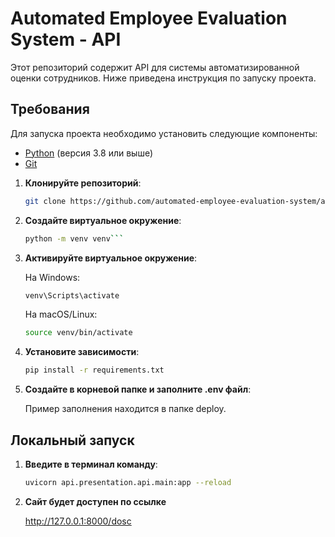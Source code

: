# Automated Employee Evaluation System - API

Этот репозиторий содержит API для системы автоматизированной оценки сотрудников. Ниже приведена инструкция по запуску проекта.

## Требования

Для запуска проекта необходимо установить следующие компоненты:

- [Python](https://www.python.org/downloads/) (версия 3.8 или выше)
- [Git](https://git-scm.com/)



1. **Клонируйте репозиторий**:
   ```bash
   git clone https://github.com/automated-employee-evaluation-system/api.git

2. **Создайте виртуальное окружение**:
    ```bash
    python -m venv venv```

3. **Активируйте виртуальное окружение**:

    На Windows:

    ```bash
    venv\Scripts\activate 
    ```
    На macOS/Linux:

    ```bash
    source venv/bin/activate
    ```

4. **Установите зависимости**:

    ```bash
    pip install -r requirements.txt
    ```
5. **Создайте в корневой папке и заполните .env файл**:
    
    Пример заполнения находится в папке deploy. 

## Локальный запуск

1. **Введите в терминал команду**:

    ```bash
    uvicorn api.presentation.api.main:app --reload
    ```

2. **Сайт будет доступен по ссылке**

    http://127.0.0.1:8000/dosc